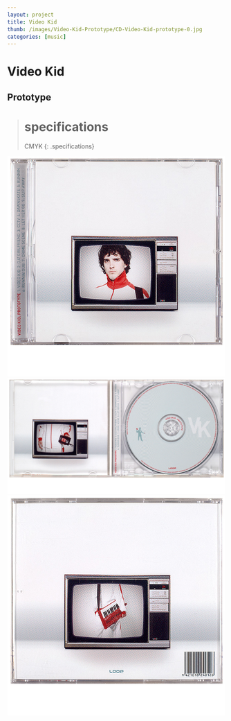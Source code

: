 ```yaml
---
layout: project
title: Video Kid
thumb: /images/Video-Kid-Prototype/CD-Video-Kid-prototype-0.jpg
categories: [music]
---
```


# Video Kid
## Prototype

> # specifications
> CMYK 
{: .specifications}

![](/images/Video-Kid-Prototype/CD-Video-Kid-prototype-1.jpg)
![](/images/Video-Kid-Prototype/CD-Video-Kid-prototype-2.jpg)
![](/images/Video-Kid-Prototype/CD-Video-Kid-prototype-3.jpg)